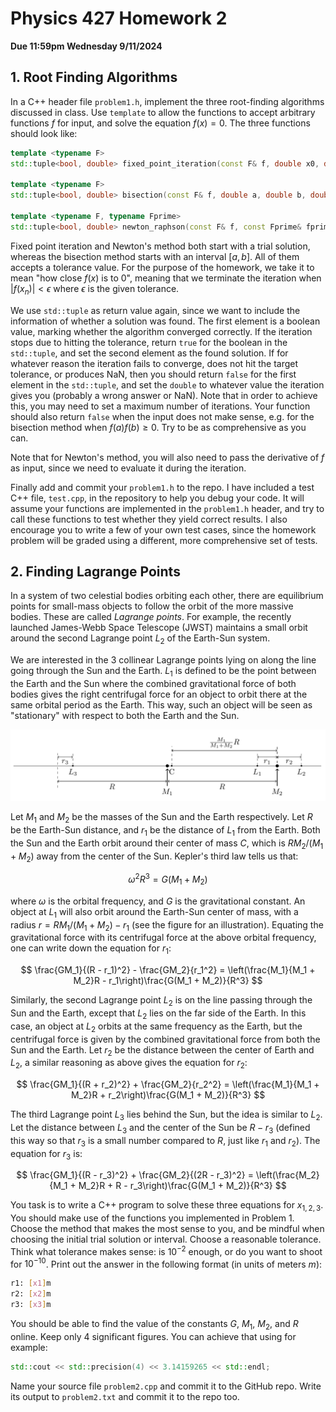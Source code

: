 # Physics 427 Homework 2

__Due 11:59pm Wednesday 9/11/2024__

## 1. Root Finding Algorithms

In a C++ header file `problem1.h`, implement the three root-finding algorithms discussed in class. Use `template` to allow the functions to accept arbitrary functions $f$ for input, and solve the equation $f(x) = 0$. The three functions should look like:

``` c++
template <typename F>
std::tuple<bool, double> fixed_point_iteration(const F& f, double x0, double tolerance);

template <typename F>
std::tuple<bool, double> bisection(const F& f, double a, double b, double tolerance);

template <typename F, typename Fprime>
std::tuple<bool, double> newton_raphson(const F& f, const Fprime& fprime, double x0, double tolerance);
```

Fixed point iteration and Newton's method both start with a trial solution, whereas the bisection method starts with an interval $[a, b]$. All of them accepts a tolerance value. For the purpose of the homework, we take it to mean "how close $f(x)$ is to 0", meaning that we terminate the iteration when $|f(x_n)| < \epsilon$ where $\epsilon$ is the given tolerance. 

We use `std::tuple` as return value again, since we want to include the information of whether a solution was found. The first element is a boolean value, marking whether the algorithm converged correctly. If the iteration stops due to hitting the tolerance, return `true` for the boolean in the `std::tuple`, and set the second element as the found solution. If for whatever reason the iteration fails to converge, does not hit the target tolerance, or produces NaN, then you should return `false` for the first element in the `std::tuple`, and set the `double` to whatever value the iteration gives you (probably a wrong answer or NaN). Note that in order to achieve this, you may need to set a maximum number of iterations. Your function should also return `false` when the input does not make sense, e.g. for the bisection method when $f(a)f(b) \geq 0$. Try to be as comprehensive as you can.
    
Note that for Newton's method, you will also need to pass the derivative of $f$ as input, since we need to evaluate it during the iteration.

Finally add and commit your `problem1.h` to the repo. I have included a test C++ file, `test.cpp`, in the repository to help you debug your code. It will assume your functions are implemented in the `problem1.h` header, and try to call these functions to test whether they yield correct results. I also encourage you to write a few of your own test cases, since the homework problem will be graded using a different, more comprehensive set of tests.

## 2. Finding Lagrange Points

In a system of two celestial bodies orbiting each other, there are equilibrium points for small-mass objects to follow the orbit of the more massive bodies. These are called _Lagrange points_. For example, the recently launched James-Webb Space Telescope (JWST) maintains a small orbit around the second Lagrange point $L_2$ of the Earth-Sun system.

We are interested in the 3 collinear Lagrange points lying on along the line going through the Sun and the Earth. $L_1$ is defined to be the point between the Earth and the Sun where the combined gravitational force of both bodies gives the right centrifugal force for an object to orbit there at the same orbital period as the Earth. This way, such an object will be seen as "stationary" with respect to both the Earth and the Sun.

![Illustration](pic.png)

Let $M_1$ and $M_2$ be the masses of the Sun and the Earth respectively. Let $R$ be the Earth-Sun distance, and $r_1$ be the distance of $L_1$ from the Earth. Both the Sun and the Earth orbit around their center of mass $C$, which is $RM_2/(M_1 + M_2)$ away from the center of the Sun. Kepler's third law tells us that:

$$
\omega^2 R^3 = G(M_1 + M_2)
$$

where $\omega$ is the orbital frequency, and $G$ is the gravitational constant. An object at $L_1$ will also orbit around the Earth-Sun center of mass, with a radius $r = RM_1/(M_1 + M_2) - r_1$ (see the figure for an illustration). Equating the gravitational force with its centrifugal force at the above orbital frequency, one can write down the equation for $r_1$:

$$
\frac{GM_1}{(R - r_1)^2} - \frac{GM_2}{r_1^2} = \left(\frac{M_1}{M_1 + M_2}R - r_1\right)\frac{G(M_1 + M_2)}{R^3}
$$

Similarly, the second Lagrange point $L_2$ is on the line passing through the Sun and the Earth, except that $L_2$ lies on the far side of the Earth. In this case, an object at $L_2$ orbits at the same frequency as the Earth, but the centrifugal force is given by the combined gravitational force from both the Sun and the Earth. Let $r_2$ be the distance between the center of Earth and $L_2$, a similar reasoning as above gives the equation for $r_2$:

$$
\frac{GM_1}{(R + r_2)^2} + \frac{GM_2}{r_2^2} = \left(\frac{M_1}{M_1 + M_2}R + r_2\right)\frac{G(M_1 + M_2)}{R^3}
$$

The third Lagrange point $L_3$ lies behind the Sun, but the idea is similar to $L_2$. Let the distance between $L_3$ and the center of the Sun be $R - r_3$ (defined this way so that $r_3$ is a small number compared to $R$, just like $r_1$ and $r_2$). The equation for $r_3$ is:

$$
\frac{GM_1}{(R - r_3)^2} + \frac{GM_2}{(2R - r_3)^2} = \left(\frac{M_2}{M_1 + M_2}R + R - r_3\right)\frac{G(M_1 + M_2)}{R^3}
$$

You task is to write a C++ program to solve these three equations for $x_{1,2,3}$. You should make use of the functions you implemented in Problem 1. Choose the method that makes the most sense to you, and be mindful when choosing the initial trial solution or interval. Choose a reasonable tolerance. Think what tolerance makes sense: is $10^{-2}$ enough, or do you want to shoot for $10^{-10}$. Print out the answer in the following format (in units of meters $m$):

``` sh
r1: [x1]m
r2: [x2]m
r3: [x3]m
```
You should be able to find the value of the constants $G$, $M_1$, $M_2$, and $R$ online. Keep only 4 significant figures. You can achieve that using for example:

``` c++
std::cout << std::precision(4) << 3.14159265 << std::endl;
```
  
Name your source file `problem2.cpp` and commit it to the GitHub repo. Write its output to `problem2.txt` and commit it to the repo too. 

